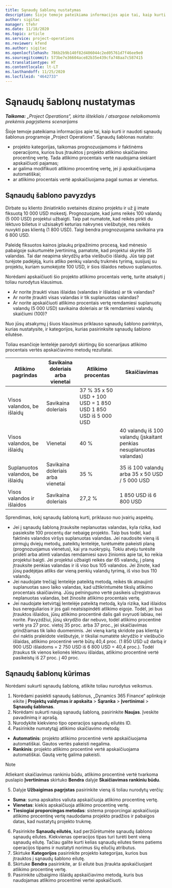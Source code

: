 ```yaml
---
title: Sąnaudų šablonų nustatymas
description: Šioje temoje pateikiama informacijos apie tai, kaip kurti ir naudoti sąnaudų šablonus programoje „Project Operations”.
author: sigitac
manager: tfehr
ms.date: 11/18/2020
ms.topic: article
ms.service: project-operations
ms.reviewer: kfend
ms.author: sigitac
ms.openlocfilehash: 786b2b9b140f82d406044c2ed05761d7f46ee9e0
ms.sourcegitcommit: 573be7e36604ace82b35e439cfa748aa7c587415
ms.translationtype: HT
ms.contentlocale: lt-LT
ms.lasthandoff: 11/25/2020
ms.locfileid: "4642733"
---
```

# <a name="set-up-cost-templates"></a>Sąnaudų šablonų nustatymas

_**Taikoma:** „Project Operations“, skirta ištekliais / atsargose nelaikomomis prekėmis pagrįstiems scenarijams_


Šioje temoje pateikiama informacijos apie tai, kaip kurti ir naudoti sąnaudų šablonus programoje „Project Operations”. Sąnaudų šablonas nustato:

- projekto kategorijas, taikomas prognozuojamoms ir faktinėms operacijoms, kurios bus įtrauktos į projekto atlikimo skaičiavimo procentinę vertę. Tada atlikimo procentais vertė naudojama siekiant apskaičiuoti pajamas;
- ar galima modifikuoti atlikimo procentinę vertę, jei ji apskaičiuojama automatiškai;
- ar atlikimo procentais vertė apskaičiuojama pagal sumas ar vienetus.

## <a name="cost-template-example"></a>Sąnaudų šablono pavyzdys

Dirbate su kliento žiniatinklio svetainės dizaino projektu ir už jį imate fiksuotą 10 000 USD mokestį. Prognozuojate, kad jums reikės 100 valandų (5 000 USD) projektui užbaigti. Taip pat numatote, kad reikės pirkti du lėktuvo bilietus ir užsisakyti keturias nakvynes viešbutyje, nes reikės nuvykti pas klientą (1 800 USD). Taigi bendra prognozuojama savikaina yra 6 800 USD.

Paleidę fiksuotos kainos įplaukų pripažinimo procesą, kad mėnesio pabaigoje sukurtumėte įvertinimą, pamatote, kad projektui skyrėte 35 valandas. Tai dar neapima skrydžių arba viešbučio išlaidų. Jūs taip pat turėjote padėjėją, kuris atliko penkių valandų trukmės tyrimą, susijusį su projektu, kuriam sumokėjote 100 USD, ir šios išlaidos nebuvo suplanuotos.

Norėdami apskaičiuoti šio projekto atlikimo procentais vertę, turite atsakyti į toliau nurodytus klausimus.

- Ar norite įtraukti visas išlaidas (valandas ir išlaidas) ar tik valandas?
- Ar norite įtraukti visas valandas ir tik suplanuotas valandas?
- Ar norite apskaičiuoti atlikimo procentais vertę remdamiesi suplanuotų valandų (5 000 USD) savikaina doleriais ar tik remdamiesi valandų skaičiumi (100)?

Nuo jūsų atsakymų į šiuos klausimus priklauso sąnaudų šablono parinktys, kurias nustatysite, ir kategorijos, kurias pasirinksite sąnaudų šablono eilutėse.

Toliau esančioje lentelėje parodyti skirtingų šio scenarijaus atlikimo procentais vertės apskaičiavimo metodų rezultatai.

| Atlikimo pagrindas | Savikaina doleriais arba vienetai | Atlikimo procentas | Skaičiavimas |
| --- | --- | --- | --- |
| Visos valandos, be išlaidų | Savikaina doleriais | 37 % 35 x 50 USD + 100 USD = 1 850 USD 1 850 USD iš 5 000 USD |
| Visos valandos, be išlaidų | Vienetai | 40 % | 40 valandų iš 100 valandų (įskaitant penkias nesuplanuotas valandas) |
| Suplanuotos valandos, be išlaidų | Savikaina doleriais arba vienetai | 35 % | 35 iš 100 valandų arba 35 x 50 USD / 5 000 USD |
| Visos valandos ir išlaidos | Savikaina doleriais | 27,2 % | 1 850 USD iš 6 800 USD |

Sprendimas, kokį sąnaudų šabloną kurti, priklauso nuo įvairių aspektų.

- Jei į sąnaudų šabloną įtrauksite neplanuotas valandas, kyla rizika, kad pasieksite 100 procentų dar nebaigę projekto. Taip bus todėl, kad faktinės valandos viršys suplanuotas valandas. Jei naudosite vieną iš pirmųjų dviejų metodų, pateiktų lentelėje, turėtumėte pakeisti planą (prognozuojamus vienetus), kai yra nuokrypių. Tokiu atveju turėsite pridėti arba atimti valandas remdamiesi savo žiniomis apie tai, ko reikia projektui baigti. Jei projektui užbaigti reikės dar 65 valandų, į planą įtrauksite penkias valandas ir iš viso bus 105 valandos. Jei žinote, kad jūsų padėjėjas atliks dar vieną penkių valandų tyrimą, iš viso bus 110 valandų.
- Jei naudojate trečiąjį lentelėje pateiktą metodą, reikės tik atnaujinti suplanuotas savo laiko valandas, kad užtikrintumėte tikslų atlikimo procentais skaičiavimą. Jūsų pelningumo vertė pasikeis užregistravus neplanuotas valandas, bet žinosite atlikimo procentais vertę.
- Jei naudojate ketvirtąjį lentelėje pateiktą metodą, kyla rizika, kad išlaidos bus nereguliarios ir jos gali neatsispindėti atlikimo eigoje. Todėl, jei bus įtrauktos išlaidos, jūsų atlikimo procentinė dalis gali svyruoti labiau, nei norite. Pavyzdžiui, jūsų skrydžio dar nebuvo, todėl atlikimo procentinė vertė yra 27 proc. vietoj 35 proc. arba 37 proc., jei skaičiavimas grindžiamas tik laiko duomenimis. Jei vieną kartą skridote pas klientą ir dvi naktis praleidote viešbutyje, ir tiksliai numatėte skrydžio ir viešbučio išlaidas, atlikimo procentinė vertė būtų 40,4 proc. (1 850 USD už darbą ir 900 USD išlaidoms = 2 750 USD iš 6 800 USD = 40,4 proc.). Todėl įtraukus tik vienos kelionės lėktuvu išlaidas, atlikimo procentinė vertė pasikeistų iš 27 proc. į 40 proc.

## <a name="create-cost-templates"></a>Sąnaudų šablonų kūrimas
Norėdami sukurti sąnaudų šabloną, atlikite toliau nurodytus veiksmus.

1. Norėdami pasiekti sąnaudų šablonus, „Dynamics 365 Finance“ aplinkoje eikite į **Projektų valdymas ir apskaita** > **Sąranka** > **Įvertinimai** > **Sąnaudų šablonas**.
2. Norėdami sukurti naują sąnaudų šabloną, pasirinkite **Naujas**. Įveskite pavadinimą ir aprašą.
3. Nurodykite kiekvieno tipo operacijos sąnaudų eilutės ID.
4. Pasirinkite numatytąjį atlikimo skaičiavimo metodą:

  - **Automatinis**: projekto atlikimo procentinė vertė apskaičiuojama automatiškai. Gautos vertės pakeisti negalima.
  - **Rankinis**: projekto atlikimo procentinė vertė apskaičiuojama automatiškai. Gautą vertę galima pakeisti.

  > [!NOTE]
  > Atliekant skaičiavimus rankiniu būdu, atlikimo procentinė vertė tvarkoma puslapio **Įvertinimas** skirtuko **Bendra** dalyje **Skaičiavimas rankiniu būdu**.

5. Dalyje **Užbaigimas pagrįstas** pasirinkite vieną iš toliau nurodytų verčių:

  - **Suma**: suma apskaitos valiuta apskaičiuoja atlikimo procentinę vertę.
  - **Vienetas**: kiekis apskaičiuoja atlikimo procentinę vertę.
  - **Tiesiogiai proporcingas metodas**: sistema proporcingai apskaičiuoja atlikimo procentinę vertę naudodama projekto pradžios ir pabaigos datas, kad nustatytų projekto trukmę.

6. Pasirinkite **Sąnaudų eilutės**, kad peržiūrėtumėte sąnaudų šablono sąnaudų eilutes. Kiekvienas operacijos tipas turi turėti bent vieną sąnaudų eilutę. Tačiau galite kurti kelias sąnaudų eilutes tiems patiems operacijos tipams ir nustatyti norimus šių eilučių atributus.
7. Skirtuke **Kategorijos** pasirinkite projekto kategorijas, kurios bus įtrauktos į sąnaudų šablono eilutę.
8. Skirtuke **Bendra** pasirinkite, ar ši eilutė bus įtraukta apskaičiuojant atlikimo procentinę vertę.
9. Pasirinkite užbaigimo išlaidų apskaičiavimo metodą, kuris bus naudojamas atlikimo procentinei vertei apskaičiuoti.
